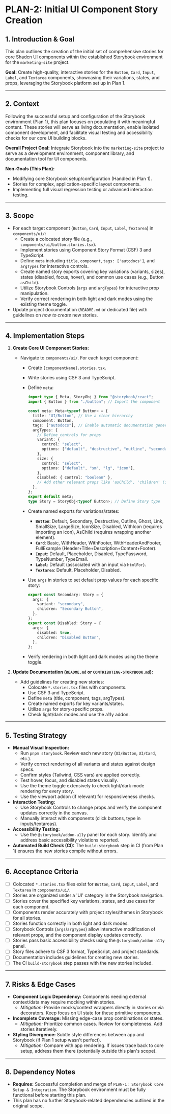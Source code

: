 # PLAN-2: Initial UI Component Story Creation

## 1. Introduction & Goal

This plan outlines the creation of the initial set of comprehensive stories for core Shadcn UI components within the established Storybook environment for the `marketing-site` project.

**Goal:** Create high-quality, interactive stories for the `Button`, `Card`, `Input`, `Label`, and `Textarea` components, showcasing their variations, states, and props, leveraging the Storybook platform set up in Plan 1.

---

## 2. Context

Following the successful setup and configuration of the Storybook environment (Plan 1), this plan focuses on populating it with meaningful content. These stories will serve as living documentation, enable isolated component development, and facilitate visual testing and accessibility checks for our core UI building blocks.

**Overall Project Goal:** Integrate Storybook into the `marketing-site` project to serve as a development environment, component library, and documentation tool for UI components.

**Non-Goals (This Plan):**

- Modifying core Storybook setup/configuration (Handled in Plan 1).
- Stories for complex, application-specific layout components.
- Implementing full visual regression testing or advanced interaction testing.

---

## 3. Scope

- For each target component (`Button`, `Card`, `Input`, `Label`, `Textarea`) in `components/ui/`:
  - Create a colocated story file (e.g., `components/ui/button.stories.tsx`).
  - Implement stories using Component Story Format (CSF) 3 and TypeScript.
  - Define `meta` including `title`, `component`, `tags: ['autodocs']`, and `argTypes` for interactive controls.
  - Create named story exports covering key variations (variants, sizes), states (disabled, focus, hover), and common use cases (e.g., Button `asChild`).
  - Utilize Storybook Controls (`args` and `argTypes`) for interactive prop manipulation.
  - Verify correct rendering in both light and dark modes using the existing theme toggle.
- Update project documentation (`README.md` or dedicated file) with guidelines on _how to create_ new stories.

---

## 4. Implementation Steps

1.  **Create Core UI Component Stories:**

    - Navigate to `components/ui/`. For each target component:

      - Create `[componentName].stories.tsx`.
      - Write stories using CSF 3 and TypeScript.
      - Define `meta`:

        ```typescript
        import type { Meta, StoryObj } from "@storybook/react";
        import { Button } from "./button"; // Import the component

        const meta: Meta<typeof Button> = {
          title: "UI/Button", // Use a clear hierarchy
          component: Button,
          tags: ["autodocs"], // Enable automatic documentation generation
          argTypes: {
            // Define controls for props
            variant: {
              control: "select",
              options: ["default", "destructive", "outline", "secondary", "ghost", "link"],
            },
            size: {
              control: "select",
              options: ["default", "sm", "lg", "icon"],
            },
            disabled: { control: "boolean" },
            // Add other relevant props like 'asChild', 'children' (if needed)
          },
        };
        export default meta;
        type Story = StoryObj<typeof Button>; // Define Story type
        ```

      - Create named exports for variations/states:
        - **`Button`**: Default, Secondary, Destructive, Outline, Ghost, Link, SmallSize, LargeSize, IconSize, Disabled, WithIcon (requires importing an icon), AsChild (requires wrapping another element).
        - **`Card`**: Basic, WithHeader, WithFooter, WithHeaderAndFooter, FullExample (Header+Title+Description+Content+Footer).
        - **`Input`**: Default, Placeholder, Disabled, TypePassword, TypeNumber, TypeEmail.
        - **`Label`**: Default (associated with an input via `htmlFor`).
        - **`Textarea`**: Default, Placeholder, Disabled.
      - Use `args` in stories to set default prop values for each specific story:
        ```typescript
        export const Secondary: Story = {
          args: {
            variant: "secondary",
            children: "Secondary Button",
          },
        };
        export const Disabled: Story = {
          args: {
            disabled: true,
            children: "Disabled Button",
          },
        };
        ```
      - Verify rendering in both light and dark modes using the theme toggle.

2.  **Update Documentation (`README.md` or `CONTRIBUTING-STORYBOOK.md`):**
    - Add guidelines for creating new stories:
      - Colocate `*.stories.tsx` files with components.
      - Use CSF 3 and TypeScript.
      - Define `meta` (title, component, tags, argTypes).
      - Create named exports for key variants/states.
      - Utilize `args` for story-specific props.
      - Check light/dark modes and use the a11y addon.

---

## 5. Testing Strategy

- **Manual Visual Inspection:**
  - Run `pnpm storybook`. Review each new story (`UI/Button`, `UI/Card`, etc.).
  - Verify correct rendering of all variants and states against design specs.
  - Confirm styles (Tailwind, CSS vars) are applied correctly.
  - Test hover, focus, and disabled states visually.
  - Use the theme toggle extensively to check light/dark mode rendering for every story.
  - Use the viewport addon (if relevant) for responsiveness checks.
- **Interaction Testing:**
  - Use Storybook Controls to change props and verify the component updates correctly in the canvas.
  - Manually interact with components (click buttons, type in inputs/textareas).
- **Accessibility Testing:**
  - Use the `@storybook/addon-a11y` panel for each story. Identify and address basic accessibility violations reported.
- **Automated Build Check (CI):** The `build-storybook` step in CI (from Plan 1) ensures the new stories compile without errors.

---

## 6. Acceptance Criteria

- [ ] Colocated `*.stories.tsx` files exist for `Button`, `Card`, `Input`, `Label`, and `Textarea` in `components/ui/`.
- [ ] Stories are organized under a 'UI' category in the Storybook navigation.
- [ ] Stories cover the specified key variations, states, and use cases for each component.
- [ ] Components render accurately with project styles/themes in Storybook for all stories.
- [ ] Stories function correctly in both light and dark modes.
- [ ] Storybook Controls (`args`/`argTypes`) allow interactive modification of relevant props, and the component display updates correctly.
- [ ] Stories pass basic accessibility checks using the `@storybook/addon-a11y` panel.
- [ ] Story files adhere to CSF 3 format, TypeScript, and project standards.
- [ ] Documentation includes guidelines for creating new stories.
- [ ] The CI `build-storybook` step passes with the new stories included.

---

## 7. Risks & Edge Cases

- **Component Logic Dependency:** Components needing external context/data may require mocking within stories.
  - _Mitigation:_ Provide mocks/context wrappers directly in stories or via decorators. Keep focus on UI state for these primitive components.
- **Incomplete Coverage:** Missing edge-case prop combinations or states.
  - _Mitigation:_ Prioritize common cases. Review for completeness. Add stories iteratively.
- **Styling Divergence:** Subtle style differences between app and Storybook (if Plan 1 setup wasn't perfect).
  - _Mitigation:_ Compare with app rendering. If issues trace back to core setup, address them there (potentially outside this plan's scope).

---

## 8. Dependency Notes

- **Requires:** Successful completion and merge of `PLAN-1: Storybook Core Setup & Integration`. The Storybook environment must be fully functional before starting this plan.
- This plan has no further Storybook-related dependencies outlined in the original scope.
